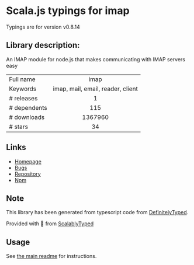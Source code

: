 
# Scala.js typings for imap

Typings are for version v0.8.14

## Library description:
An IMAP module for node.js that makes communicating with IMAP servers easy

|                    |                 |
| ------------------ | :-------------: |
| Full name          | imap |
| Keywords           | imap, mail, email, reader, client |
| # releases         | 1 |
| # dependents       | 115 |
| # downloads        | 1367960 |
| # stars            | 34 |

## Links
- [Homepage](https://github.com/mscdex/node-imap#readme)
- [Bugs](https://github.com/mscdex/node-imap/issues)
- [Repository](https://github.com/mscdex/node-imap)
- [Npm](https://www.npmjs.com/package/imap)
    


## Note
This library has been generated from typescript code from [DefinitelyTyped](https://definitelytyped.org).

Provided with :purple_heart: from [ScalablyTyped](https://github.com/oyvindberg/ScalablyTyped)

## Usage
See [the main readme](../../readme.md) for instructions.


